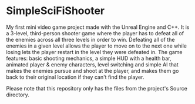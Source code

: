 # SimpleSciFiShooter
My first mini video game project made with the Unreal Engine and C++. It is a 3-level, third-person shooter game where the player has to defeat all of the enemies across all three levels in order to win. Defeating all of the enemies in a given level allows the player to move on to the next one while losing lets the player restart in the level they were defeated in. The game features: basic shooting mechanics, a simple HUD with a health bar, animated player & enemy characters, level switching and simple AI that makes the enemies pursue and shoot at the player, and makes them go back to their original location if they can't find the player.

Please note that this repository only has the files from the project's Source directory.

